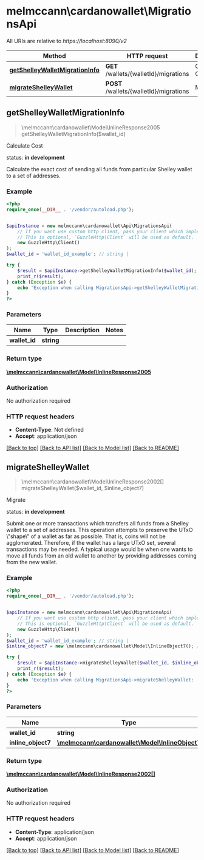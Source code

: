 # melmccann\cardanowallet\MigrationsApi

All URIs are relative to *https://localhost:8090/v2*

Method | HTTP request | Description
------------- | ------------- | -------------
[**getShelleyWalletMigrationInfo**](MigrationsApi.md#getShelleyWalletMigrationInfo) | **GET** /wallets/{walletId}/migrations | Calculate Cost
[**migrateShelleyWallet**](MigrationsApi.md#migrateShelleyWallet) | **POST** /wallets/{walletId}/migrations | Migrate



## getShelleyWalletMigrationInfo

> \melmccann\cardanowallet\Model\InlineResponse2005 getShelleyWalletMigrationInfo($wallet_id)

Calculate Cost

<p align=\"right\">status: <strong>in development</strong></p>  Calculate the exact cost of sending all funds from particular Shelley wallet to a set of addresses.

### Example

```php
<?php
require_once(__DIR__ . '/vendor/autoload.php');


$apiInstance = new melmccann\cardanowallet\Api\MigrationsApi(
    // If you want use custom http client, pass your client which implements `GuzzleHttp\ClientInterface`.
    // This is optional, `GuzzleHttp\Client` will be used as default.
    new GuzzleHttp\Client()
);
$wallet_id = 'wallet_id_example'; // string | 

try {
    $result = $apiInstance->getShelleyWalletMigrationInfo($wallet_id);
    print_r($result);
} catch (Exception $e) {
    echo 'Exception when calling MigrationsApi->getShelleyWalletMigrationInfo: ', $e->getMessage(), PHP_EOL;
}
?>
```

### Parameters


Name | Type | Description  | Notes
------------- | ------------- | ------------- | -------------
 **wallet_id** | **string**|  |

### Return type

[**\melmccann\cardanowallet\Model\InlineResponse2005**](../Model/InlineResponse2005.md)

### Authorization

No authorization required

### HTTP request headers

- **Content-Type**: Not defined
- **Accept**: application/json

[[Back to top]](#) [[Back to API list]](../../README.md#documentation-for-api-endpoints)
[[Back to Model list]](../../README.md#documentation-for-models)
[[Back to README]](../../README.md)


## migrateShelleyWallet

> \melmccann\cardanowallet\Model\InlineResponse2002[] migrateShelleyWallet($wallet_id, $inline_object7)

Migrate

<p align=\"right\">status: <strong>in development</strong></p>  Submit one or more transactions which transfers all funds from a Shelley wallet to a set of addresses.  This operation attempts to preserve the UTxO \"shape\" of a wallet as far as possible. That is, coins will not be agglomerated. Therefore, if the wallet has a large UTxO set, several transactions may be needed.  A typical usage would be when one wants to move all funds from an old wallet to another by providing addresses coming from the new wallet.

### Example

```php
<?php
require_once(__DIR__ . '/vendor/autoload.php');


$apiInstance = new melmccann\cardanowallet\Api\MigrationsApi(
    // If you want use custom http client, pass your client which implements `GuzzleHttp\ClientInterface`.
    // This is optional, `GuzzleHttp\Client` will be used as default.
    new GuzzleHttp\Client()
);
$wallet_id = 'wallet_id_example'; // string | 
$inline_object7 = new \melmccann\cardanowallet\Model\InlineObject7(); // \melmccann\cardanowallet\Model\InlineObject7 | 

try {
    $result = $apiInstance->migrateShelleyWallet($wallet_id, $inline_object7);
    print_r($result);
} catch (Exception $e) {
    echo 'Exception when calling MigrationsApi->migrateShelleyWallet: ', $e->getMessage(), PHP_EOL;
}
?>
```

### Parameters


Name | Type | Description  | Notes
------------- | ------------- | ------------- | -------------
 **wallet_id** | **string**|  |
 **inline_object7** | [**\melmccann\cardanowallet\Model\InlineObject7**](../Model/InlineObject7.md)|  |

### Return type

[**\melmccann\cardanowallet\Model\InlineResponse2002[]**](../Model/InlineResponse2002.md)

### Authorization

No authorization required

### HTTP request headers

- **Content-Type**: application/json
- **Accept**: application/json

[[Back to top]](#) [[Back to API list]](../../README.md#documentation-for-api-endpoints)
[[Back to Model list]](../../README.md#documentation-for-models)
[[Back to README]](../../README.md)


